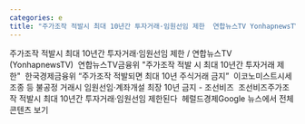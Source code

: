 ```yaml
---
categories: e
title: "주가조작 적발시 최대 10년간 투자거래·임원선임 제한  연합뉴스TV YonhapnewsTV  연합뉴스TV"
---
```

주가조작 적발시 최대 10년간 투자거래·임원선임 제한 / 연합뉴스TV (YonhapnewsTV)&nbsp;&nbsp;연합뉴스TV금융위 "주가조작 적발 시 최대 10년간 투자거래 제한"&nbsp;&nbsp;한국경제금융위 “주가조작 적발되면 최대 10년 주식거래 금지”&nbsp;&nbsp;이코노미스트시세조종 등 불공정 거래시 임원선임‧계좌개설 최장 10년 금지 - 조선비즈&nbsp;&nbsp;조선비즈주가조작 적발시 최대 10년간 투자거래·임원선임 제한된다&nbsp;&nbsp;헤럴드경제Google 뉴스에서 전체 콘텐츠 보기